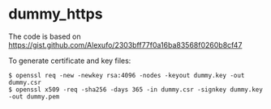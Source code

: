 # dummy_https

The code is based on https://gist.github.com/Alexufo/2303bff77f0a16ba83568f0260b8cf47

To generate certificate and key files:

~~~~~
$ openssl req -new -newkey rsa:4096 -nodes -keyout dummy.key -out dummy.csr
$ openssl x509 -req -sha256 -days 365 -in dummy.csr -signkey dummy.key -out dummy.pem
~~~~~




